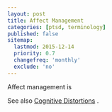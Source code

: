 ```yaml
---
layout: post
title: Affect Management
categories: [ptsd, terminology]
published: false
sitemap:
  lastmod: 2015-12-14
  priority: 0.7
  changefreq: 'monthly'
  exclude: 'no'
---
```


<span class="highlight">Affect management</span> is 

See also <a href="/cognitive-distortions/" title="Cognitive Distortions">Cognitive Distortions</a> .

